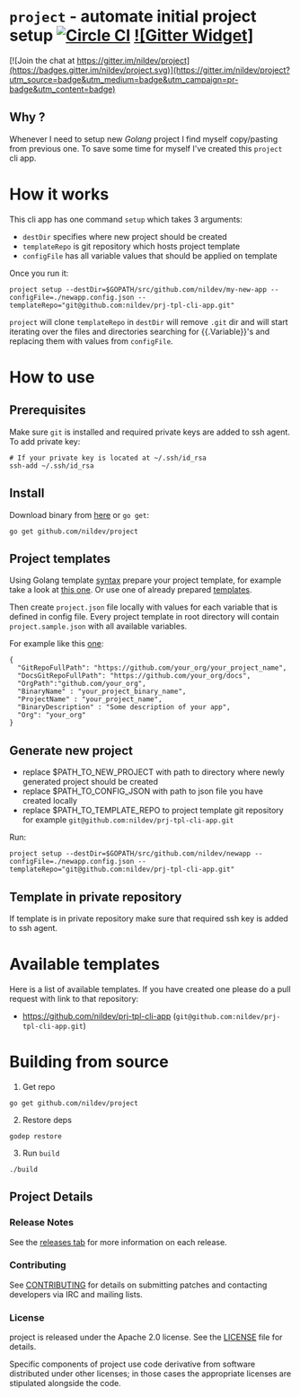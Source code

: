 # `project` - automate initial project setup [![Circle CI](https://circleci.com/gh/nildev/project/tree/master.svg?style=svg&circle-token=5f985f466e03e2f89df778c37ff6c6ab0b370a09)](https://circleci.com/gh/nildev/project/tree/master) [![Gitter Widget]][Gitter]

[Gitter]: https://gitter.im/nildev/project

[![Join the chat at https://gitter.im/nildev/project](https://badges.gitter.im/nildev/project.svg)](https://gitter.im/nildev/project?utm_source=badge&utm_medium=badge&utm_campaign=pr-badge&utm_content=badge)

## Why ?

Whenever I need to setup new *Golang* project I find myself copy/pasting from previous one. To save some time for myself
I've created this `project` cli app. 

# How it works

This cli app has one command `setup` which takes 3 arguments:

 - `destDir` specifies where new project should be created
 - `templateRepo` is git repository which hosts project template
 - `configFile` has all variable values that should be applied on template

Once you run it:

```
project setup --destDir=$GOPATH/src/github.com/nildev/my-new-app --configFile=./newapp.config.json --templateRepo="git@github.com:nildev/prj-tpl-cli-app.git"
```

`project` will clone `templateRepo` in `destDir` will remove `.git` dir and will start iterating over the files and directories
searching for {{.Variable}}'s and replacing them with values from `configFile`.

# How to use

## Prerequisites
 
Make sure `git` is installed and required private keys are added to ssh agent. To add private key:

```
# If your private key is located at ~/.ssh/id_rsa
ssh-add ~/.ssh/id_rsa
```

## Install

Download binary from [here](https://github.com/nildev/project/releases) or `go get`:

```
go get github.com/nildev/project
```

## Project templates

Using Golang template [syntax](https://golang.org/pkg/text/template/) prepare your project template, for example take a look at [this one](https://github.com/nildev/prj-tpl-cli-app).
Or use one of already prepared [templates](https://github.com/nildev/project#available-templates).

Then create `project.json` file locally with values for each variable that is defined in config file. Every project template
in root directory will contain `project.sample.json` with all available variables. 

For example like this [one](https://github.com/nildev/prj-tpl-cli-app/blob/master/project.config.json):

```
{
  "GitRepoFullPath": "https://github.com/your_org/your_project_name",
  "DocsGitRepoFullPath": "https://github.com/your_org/docs",
  "OrgPath":"github.com/your_org",
  "BinaryName" : "your_project_binary_name",
  "ProjectName" : "your_project_name",
  "BinaryDescription" : "Some description of your app",
  "Org": "your_org"
}
```

## Generate new project

- replace $PATH_TO_NEW_PROJECT with path to directory where newly generated project should be created
- replace $PATH_TO_CONFIG_JSON with path to json file you have created locally
- replace $PATH_TO_TEMPLATE_REPO to project template git repository for example `git@github.com:nildev/prj-tpl-cli-app.git`

Run:
```
project setup --destDir=$GOPATH/src/github.com/nildev/newapp --configFile=./newapp.config.json --templateRepo="git@github.com:nildev/prj-tpl-cli-app.git"
```

## Template in private repository

If template is in private repository make sure that required ssh key is added to ssh agent.

# Available templates

Here is a list of available templates.
If you have created one please do a pull request with link to that repository:

 * https://github.com/nildev/prj-tpl-cli-app (`git@github.com:nildev/prj-tpl-cli-app.git`)

# Building from source

1) Get repo

```
go get github.com/nildev/project
```

2) Restore deps

```
godep restore 
```

3) Run `build`

```
./build
```

## Project Details

### Release Notes

See the [releases tab](https://github.com/nildev/project/releases) for more information on each release.

### Contributing

See [CONTRIBUTING](CONTRIBUTING.md) for details on submitting patches and contacting developers via IRC and mailing lists.

### License

project is released under the Apache 2.0 license. See the [LICENSE](LICENSE) file for details.

Specific components of project use code derivative from software distributed under other licenses; in those cases the appropriate licenses are stipulated alongside the code.
